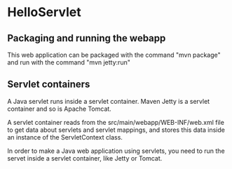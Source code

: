 # HelloServlet

## Packaging and running the webapp

This web application can be packaged with the command "mvn package" and run with the command "mvn jetty:run"

## Servlet containers

A Java servlet runs inside a servlet container. Maven Jetty is a servlet container and so is Apache Tomcat. 

A servlet container reads from the src/main/webapp/WEB-INF/web.xml file to get data about servlets and servlet mappings, and stores this data inside an instance of the ServletContext class.

In order to make a Java web application using servlets, you need to run the servet inside a servlet container, like Jetty or Tomcat.
